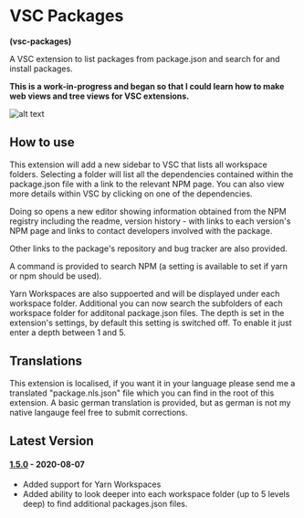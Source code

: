 # VSC Packages

**(vsc-packages)**

A VSC extension to list packages from package.json and search for and install packages.

**This is a work-in-progress and began so that I could learn how to make web views and tree views for VSC extensions.**

![alt text](https://raw.githubusercontent.com/sketchbuch/vsc-packages/master/docs/images/vsc-packages-ani.gif 'VSC Packages')

## How to use

This extension will add a new sidebar to VSC that lists all workspace folders. Selecting a folder will list all the dependencies contained within the package.json file with a link to the relevant NPM page. You can also view more details within VSC by clicking on one of the dependencies.

Doing so opens a new editor showing information obtained from the NPM registry including the readme, version history - with links to each version's NPM page and links to contact developers involved with the package.

Other links to the package's repository and bug tracker are also provided.

A command is provided to search NPM (a setting is available to set if yarn or npm should be used).

Yarn Workspaces are also suppoerted and will be displayed under each workspace folder. Additional you can now search the subfolders of each workspace folder for additonal package.json files. The depth is set in the extension's settings, by default this setting is switched off. To enable it just enter a depth between 1 and 5.

## Translations

This extension is localised, if you want it in your language please send me a translated "package.nls.json" file which you can find in the root of this extension. A basic german translation is provided, but as german is not my native langauge feel free to submit corrections.

## Latest Version

#### [1.5.0](https://github.com/sketchbuch/vsc-packages/compare/v1.4.2...v1.5.0) - 2020-08-07

- Added support for Yarn Workspaces
- Added ability to look deeper into each workspace folder (up to 5 levels deep) to find additional packages.json files.
